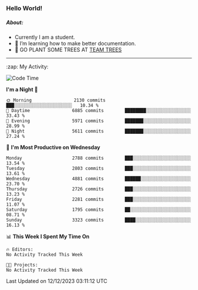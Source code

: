 ### Hello World!

##### About:
- Currently I am a student.
- 🌱 I’m learning how to make better documentation.
- 🌱 GO PLANT SOME TREES AT [TEAM TREES](https://teamtrees.org/)

---
  <summary>:zap: My Activity:</summary>
  
<!--START_SECTION:waka-->
![Code Time](http://img.shields.io/badge/Code%20Time-1%2C267%20hrs%2047%20mins-blue)

**I'm a Night 🦉** 

```text
🌞 Morning                2130 commits        ███░░░░░░░░░░░░░░░░░░░░░░   10.34 % 
🌆 Daytime                6885 commits        ████████░░░░░░░░░░░░░░░░░   33.43 % 
🌃 Evening                5971 commits        ███████░░░░░░░░░░░░░░░░░░   28.99 % 
🌙 Night                  5611 commits        ███████░░░░░░░░░░░░░░░░░░   27.24 % 
```
📅 **I'm Most Productive on Wednesday** 

```text
Monday                   2788 commits        ███░░░░░░░░░░░░░░░░░░░░░░   13.54 % 
Tuesday                  2803 commits        ███░░░░░░░░░░░░░░░░░░░░░░   13.61 % 
Wednesday                4881 commits        ██████░░░░░░░░░░░░░░░░░░░   23.70 % 
Thursday                 2726 commits        ███░░░░░░░░░░░░░░░░░░░░░░   13.23 % 
Friday                   2281 commits        ███░░░░░░░░░░░░░░░░░░░░░░   11.07 % 
Saturday                 1795 commits        ██░░░░░░░░░░░░░░░░░░░░░░░   08.71 % 
Sunday                   3323 commits        ████░░░░░░░░░░░░░░░░░░░░░   16.13 % 
```


📊 **This Week I Spent My Time On** 

```text
🔥 Editors: 
No Activity Tracked This Week

🐱‍💻 Projects: 
No Activity Tracked This Week
```


 Last Updated on 12/12/2023 03:11:12 UTC
<!--END_SECTION:waka-->
